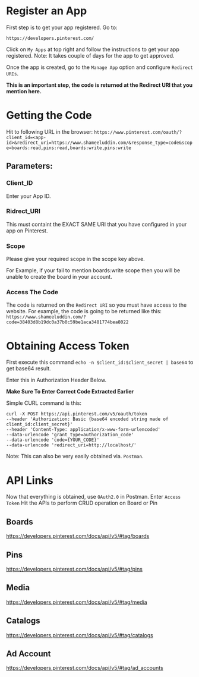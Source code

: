 # Register an App

First step is to get your app registered.
Go to:

`https://developers.pinterest.com/`

Click on `My Apps` at top right and follow the instructions to get your app registered.
Note: It takes couple of days for the app to get approved.

Once the app is created, go to the `Manage App` option and configure `Redirect URIs`.

**This is an important step, the code is returned at the Redirect URI that you mention here.**

# Getting the Code

Hit to following URL in the browser:
`https://www.pinterest.com/oauth/?client_id=<app-id>&redirect_uri=https://www.shameeluddin.com/&response_type=code&scope=boards:read,pins:read,boards:write,pins:write`

## Parameters:

### Client_ID

Enter your App ID.

### Ridrect_URI

This must containt the EXACT SAME URI that you have configured in your app on Pinterest.

### Scope

Please give your required scope in the scope key above.

For Example, if your fail to mention boards:write scope then you will be unable to create the board in your account.

### Access The Code

The code is returned on the `Redirect URI` so you must have access to the website.
For example, the code is going to be returned like this:
`https://www.shameeluddin.com/?code=38403d8b19dc0a37b0c59be1aca3481774bea8022`

# Obtaining Access Token

First execute this command `echo -n $client_id:$client_secret | base64` to get base64 result.

Enter this in Authorization Header Below.

**Make Sure To Enter Correct Code Extracted Earlier**

Simple CURL command is this:

```
curl -X POST https://api.pinterest.com/v5/oauth/token
--header 'Authorization: Basic {base64 encoded string made of client_id:client_secret}'
--header 'Content-Type: application/x-www-form-urlencoded'
--data-urlencode 'grant_type=authorization_code'
--data-urlencode 'code={YOUR_CODE}'
--data-urlencode 'redirect_uri=http://localhost/'
```

Note: This can also be very easily obtained via. `Postman`.

# API Links

Now that everything is obtained, use `OAuth2.0` in Postman.
Enter `Access Token`
Hit the APIs to perform CRUD operation on Board or Pin

## Boards

https://developers.pinterest.com/docs/api/v5/#tag/boards

## Pins

https://developers.pinterest.com/docs/api/v5/#tag/pins

## Media

https://developers.pinterest.com/docs/api/v5/#tag/media

## Catalogs

https://developers.pinterest.com/docs/api/v5/#tag/catalogs

## Ad Account

https://developers.pinterest.com/docs/api/v5/#tag/ad_accounts

